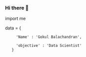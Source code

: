 ### Hi there 👋

<!--
**kpbgokul/kpbgokul** is a ✨ _special_ ✨ repository because its `README.md` (this file) appears on your GitHub profile.

Here are some ideas to get you started:

- 🔭 I’m currently working on ...
- 🌱 I’m currently learning ...
- 👯 I’m looking to collaborate on ...
- 🤔 I’m looking for help with ...
- 💬 Ask me about ...
- 📫 How to reach me: ...
- 😄 Pronouns: ...
- ⚡ Fun fact: ...
-->



import me

data = { 
         
         'Name' : 'Gokul Balachandran',
       
         'objective' : 'Data Scientist'
       }

